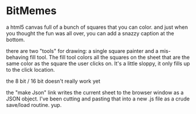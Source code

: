 BitMemes
==========

a html5 canvas full of a bunch of squares that you can color.
and just when you thought the fun was all over, you can add
a snazzy caption at the bottom.

there are two "tools" for drawing: a single square painter and 
a mis-behaving fill tool.  The fill tool colors all the squares
on the sheet that are the same color as the square the user clicks
on.  It's a little sloppy, it only fills up to the click location.

the 8 bit / 16 bit doesn't really work yet

the "make Json" link writes the current sheet to the browser window
as a JSON object.  I've been cutting and pasting that into a new .js 
file as a crude save/load routine.  yup.

